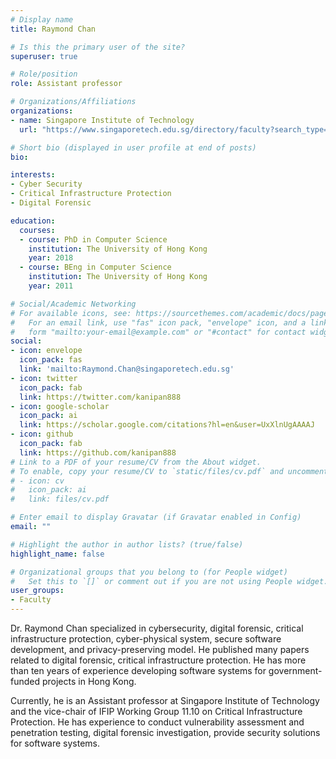 ```yaml
---
# Display name
title: Raymond Chan

# Is this the primary user of the site?
superuser: true

# Role/position
role: Assistant professor

# Organizations/Affiliations
organizations:
- name: Singapore Institute of Technology
  url: "https://www.singaporetech.edu.sg/directory/faculty?search_type=name&name=Raymond&research=&keyword=&cluster sort_by=last_name&first_char_first_name=&first_char_last_name="

# Short bio (displayed in user profile at end of posts)
bio: 

interests:
- Cyber Security
- Critical Infrastructure Protection
- Digital Forensic 

education:
  courses:
  - course: PhD in Computer Science
    institution: The University of Hong Kong
    year: 2018
  - course: BEng in Computer Science
    institution: The University of Hong Kong
    year: 2011

# Social/Academic Networking
# For available icons, see: https://sourcethemes.com/academic/docs/page-builder/#icons
#   For an email link, use "fas" icon pack, "envelope" icon, and a link in the
#   form "mailto:your-email@example.com" or "#contact" for contact widget.
social:
- icon: envelope
  icon_pack: fas
  link: 'mailto:Raymond.Chan@singaporetech.edu.sg'
- icon: twitter
  icon_pack: fab
  link: https://twitter.com/kanipan888
- icon: google-scholar
  icon_pack: ai
  link: https://scholar.google.com/citations?hl=en&user=UxXlnUgAAAAJ
- icon: github
  icon_pack: fab
  link: https://github.com/kanipan888
# Link to a PDF of your resume/CV from the About widget.
# To enable, copy your resume/CV to `static/files/cv.pdf` and uncomment the lines below.
# - icon: cv
#   icon_pack: ai
#   link: files/cv.pdf

# Enter email to display Gravatar (if Gravatar enabled in Config)
email: ""

# Highlight the author in author lists? (true/false)
highlight_name: false

# Organizational groups that you belong to (for People widget)
#   Set this to `[]` or comment out if you are not using People widget.
user_groups:
- Faculty
---
```


Dr. Raymond Chan specialized in cybersecurity, digital forensic, critical infrastructure protection, cyber-physical system, secure software development, and privacy-preserving model. He published many papers related to digital forensic, critical infrastructure protection. He has more than ten years of experience developing software systems for government-funded projects in Hong Kong. 

Currently, he is an Assistant professor at Singapore Institute of Technology and the vice-chair of IFIP Working Group 11.10 on Critical Infrastructure Protection. He has experience to conduct vulnerability assessment and penetration testing, digital forensic investigation, provide security solutions for software systems.

